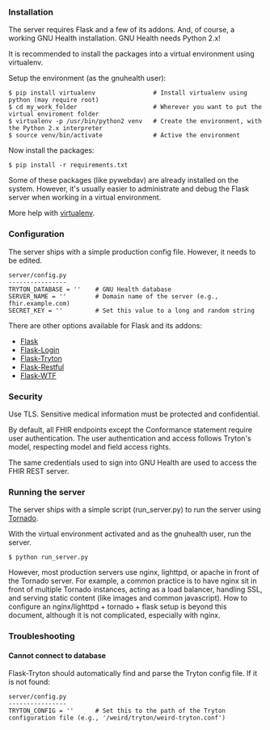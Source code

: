 ### Installation

The server requires Flask and a few of its addons. And, of course, a working GNU Health installation. GNU Health needs Python 2.x!

It is recommended to install the packages into a virtual environment using virtualenv.

Setup the environment (as the gnuhealth user):

    $ pip install virtualenv                # Install virtualenv using python (may require root)
    $ cd my_work_folder                     # Wherever you want to put the virtual enviroment folder
    $ virtualenv -p /usr/bin/python2 venv   # Create the environment, with the Python 2.x interpreter
    $ source venv/bin/activate              # Active the environment

Now install the packages:

    $ pip install -r requirements.txt

Some of these packages (like pywebdav) are already installed on the system. However, it's usually easier to administrate and debug the Flask server when working in a virtual environment.

More help with [virtualenv](http://docs.python-guide.org/en/latest/dev/virtualenvs/).

### Configuration

The server ships with a simple production config file. However, it needs to be edited.

    server/config.py
    ----------------
    TRYTON_DATABASE = ''    # GNU Health database
    SERVER_NAME = ''        # Domain name of the server (e.g., fhir.example.com)
    SECRET_KEY = ''         # Set this value to a long and random string

There are other options available for Flask and its addons:
* [Flask](http://flask.pocoo.org/docs/0.10/config/)
* [Flask-Login](https://flask-login.readthedocs.org/en/latest/)
* [Flask-Tryton](https://code.google.com/p/flask-tryton/)
* [Flask-Restful](http://flask-restful.readthedocs.org/en/latest/quickstart.html)
* [Flask-WTF](https://flask-wtf.readthedocs.org/en/latest/)

### Security

Use TLS. Sensitive medical information must be protected and confidential.

By default, all FHIR endpoints except the Conformance statement require user authentication. The user authentication and access follows Tryton's model, respecting model and field access rights.

The same credentials used to sign into GNU Health are used to access the FHIR REST server.

### Running the server

The server ships with a simple script (run_server.py) to run the server using [Tornado](http://www.tornadoweb.org/en/stable/).

With the virtual environment activated and as the gnuhealth user, run the server.

    $ python run_server.py

However, most production servers use nginx, lighttpd, or apache in front of the Tornado server. For example, a common practice is to have nginx sit in front of multiple Tornado instances, acting as a load balancer, handling SSL, and serving static content (like images and common javascript). How to configure an nginx/lighttpd + tornado + flask setup is beyond this document, although it is not complicated, especially with nginx.

### Troubleshooting

#### Cannot connect to database

Flask-Tryton should automatically find and parse the Tryton config file. If it is not found:

    server/config.py
    ----------------
    TRYTON_CONFIG = ''      # Set this to the path of the Tryton configuration file (e.g., '/weird/tryton/weird-tryton.conf')
